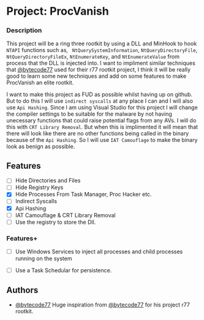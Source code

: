 
# Project: ProcVanish


### Description
This project will be a ring three rootkit by using a DLL and MinHook to hook `NTAPI` functions such as, ` NtQuerySystemInformation`, `NtQueryDirectoryFile`, `NtQueryDirectoryFileEx`, `NtEnumerateKey`, and `NtEnumerateValue` from process that the DLL is injected into. I want to impliment similar techniques that [@bytecode77](https://github.com/bytecode77) used for their r77 rootkit project, I think it will be really good to learn some new techniques and add on some features to make ProcVanish an elite rootkit.

I want to make this project as FUD as possible whilst having up on github. But to do this I will use `indirect syscalls` at any place I can and I will also use `Api Hashing`. Since I am using Visual Studio for this project I will change the compiler settings to be suitable for the malware by not having unecessary functions that could raise potential flags from any AVs. I will do this with `CRT Library Removal`. But when this is implimented it will mean that there will look like there are no other functions being called in the binary because of the `Api Hashing`. So I will use `IAT Camouflage` to make the binary look as benign as possible.

## Features

- [ ]  Hide Directories and Files
- [ ]  Hide Registry Keys
- [x]  Hide Processes From Task Manager, Proc Hacker etc.
- [ ]  Indirect Syscalls
- [x]  Api Hashing
- [ ]  IAT Camouflage & CRT Library Removal
- [ ]  Use the registry to store the Dll.
 
### Features+
- [ ]  Use Windows Services to inject all processes and child processes running on the system
- [ ]  Use a Task Schedular for persistence.



## Authors

- [@bytecode77](https://github.com/bytecode77)
Huge inspiration from [@bytecode77](https://github.com/bytecode77) for his project r77 rootkit.

